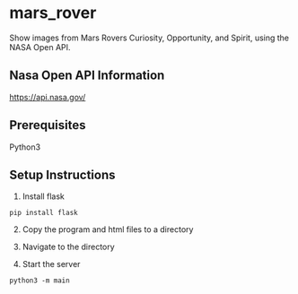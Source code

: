# mars_rover
Show images from Mars Rovers Curiosity, Opportunity, and Spirit, using the NASA Open API.

## Nasa Open API Information
https://api.nasa.gov/

## Prerequisites
Python3

## Setup Instructions
1. Install flask
```
pip install flask
```

2. Copy the program and html files to a directory

3. Navigate to the directory

4. Start the server
```
python3 -m main
```
